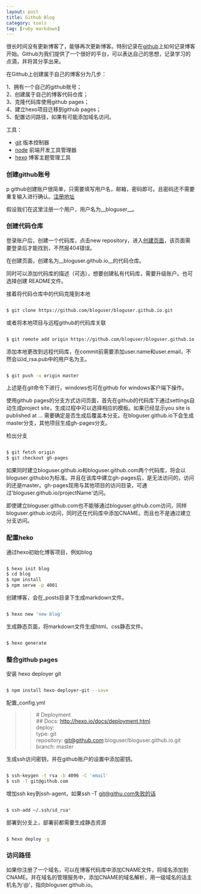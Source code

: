 ```yaml
---
layout: post
title: Github Blog
category: tools
tag: [ruby markdown]
---
```


很长时间没有更新博客了，能够再次更新博客。特别记录在[github](https://github.com)上如何记录博客开始。Github为我们提供了一个很好的平台，可以表达自己的思想，记录学习的点滴，并将其分享出来。

在Github上创建属于自己的博客分为几步：

1、拥有一个自己的github账号；  
2、创建属于自己的博客代码仓库；  
3、克隆代码库使用github pages；  
4、建立hexo项目迁移到github pages；  
5、配置访问路径，如果有可能添加域名访问。

[git]: https://git-scm.com/download/
[node]: https://nodejs.org/
[hexo]: https://hexo.io/

工具：

+ [git][git] 版本控制器
+ [node][node] 前端开发工具管理器
+ [hexo][hexo] 博客主题管理工具

<!-- more -->

### 创建github账号 ###
p
github创建账户很简单，只需要填写用户名，邮箱，密码即可。且密码还不需要重复输入进行确认。[注册地址][github]

[github]: https://github.com "github"

假设我们在这里注册一个用户，用户名为__bloguser__。

### 创建代码仓库 ###

登录账户后，创建一个代码库，点击new repository，进入[创建页面](https://github.com/new)，该页面需要登录后才能找到，不然报404错误。

在创建页面，创建名为__bloguser.github.io__的代码仓库。

同时可以添加代码库的描述（可选），想要创建私有代码库，需要升级账户。也可选择创建
README文件。

接着将代码仓库中的代码克隆到本地

``` sh

$ git clone https://github.com/bloguser/bloguser.github.io.git

```

或者将本地项目与远程github的代码库关联

``` sh

$ git remote add origin https://github.com/bloguser/bloguser.github.io.git

```

添加本地更改到远程代码库，在commit前需要添加user.name和user.email，不然会以id_rsa.pub中的用户名为主。

``` sh

$ git push -u origin master

```

上述是在git命令下进行，windows也可在github for windows客户端下操作。

使用github pages的分支方式访问页面，首先在github的代码库下通过settings自动生成project site，生成过程中可以选择相应的模板。如果已经显示you site is published at ... 需要确定是否生成后覆盖本分支。在bloguser.github.io下会生成master分支，其他项目生成gh-pages分支。

检出分支

``` sh

$ git fetch origin
$ git checkout gh-pages

```

如果同时建立bloguser.github.io和bloguser.github.com两个代码库，将会以bloguser.githubio为标准。并且在该库中建立gh-pages后，是无法访问的，访问的还是master。gh-pages现用与其他项目的访问目录，可通过'bloguser.github.io/projectName'访问。

即使建立bloguser.github.com也不能够通过bloguser.github.com访问，同样bloguser.github.io访问，同时还在代码库中添加CNAME。而且也不是通过建立分支访问。


### 配置heko ###

通过hexo初始化博客项目，例如blog

``` sh

$ hexo init blog
$ cd blog
$ npm install
$ npm serve -p 4001

```

创建博客，会在_posts目录下生成markdown文件。

``` sh

$ hexo new 'new blog'

```

生成静态页面，将markdown文件生成html、css静态文件。

``` sh

$ hexo generate

```


### 整合github pages ###

安装 hexo deployer git

``` sh

$ npm install hexo-deployer-git --save

```

配置_config.yml

>> \# Deployment  
>> \#\# Docs: http://hexo.io/docs/deployment.html  
>> deploy:  
>>  type: git  
>>  repository: git@github.com:bloguser/bloguser.github.io.git  
>>  branch: master

生成ssh访问密钥，并在github账户的设置中添加密钥。

``` sh

$ ssh-keygen -t rsa -b 4096 -C 'email'
$ ssh -T git@github.com

```

增加ssh key到ssh-agent，如果ssh -T git@githu.com失败的话

``` sh

$ ssh-add ~/.ssh/id_rsa*

```

部署到分支上，部署前都需要生成静态资源

``` sh

$ hexo deploy -g

```


### 访问路径 ###

如果你注册了一个域名，可以在博客代码库中添加CNAME文件，将域名添加到CNAME。并在域名的管理服务中，添加CNAME的域名解析，用一级域名的话主机名为'@'，指向bloguser.github.io。

